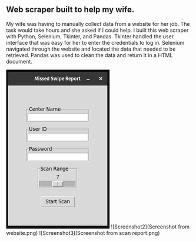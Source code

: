 ## Web scraper built to help my wife.

My wife was having to manually collect data from a website for her job. The task would take hours and she asked if I could help. I built this web scraper with Python, Selenium, Tkinter, and Pandas. Tkinter handled the user interface that was easy for her to enter the credentials to log in. Selenium navigated through the website and located the data that needed to be retrieved. Pandas was used to clean the data and return it in a HTML document. 


![Screenshot1](Screenshot.png)
![Screenshot2](Screenshot from website.png)
![Screenshot3](Screenshot from scan report.png)
